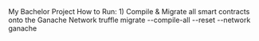 <html>
 My Bachelor Project</n>
How to Run:
</n>
1) Compile & Migrate all smart contracts onto the Ganache Network

</n>
truffle migrate --compile-all --reset --network ganache
</html>
